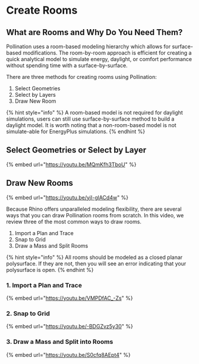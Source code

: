 # Create Rooms

## What are Rooms and Why Do You Need Them?

Pollination uses a room-based modeling hierarchy which allows for surface-based modifications. The room-by-room approach is efficient for creating a quick analytical model to simulate energy, daylight, or comfort performance without spending time with a surface-by-surface.

There are three methods for creating rooms using Pollination:&#x20;

1. Select Geometries
2. Select by Layers
3. Draw New Room

{% hint style="info" %}
A room-based model is not required for daylight simulations, users can still use surface-by-surface method to build a daylight model. It is worth noting that a non-room-based model is not simulate-able for EnergyPlus simulations.
{% endhint %}

## Select Geometries or Select by Layer

{% embed url="https://youtu.be/MQmKfh3TboU" %}

## Draw New Rooms

{% embed url="https://youtu.be/yjI-glACd4w" %}

Because Rhino offers unparalleled modeling flexibility, there are several ways that you can draw Pollination rooms from scratch. In this video, we review three of the most common ways to draw rooms.

1. Import a Plan and Trace
2. Snap to Grid
3. Draw a Mass and Split Rooms&#x20;

{% hint style="info" %}
All rooms should be modeled as a closed planar polysurface. If they are not, then you will see an error indicating that your polysurface is open.
{% endhint %}

### 1. Import a Plan and Trace

{% embed url="https://youtu.be/VMPDfAC_-Zs" %}

### 2. Snap to Grid

{% embed url="https://youtu.be/-BDGZvz5y30" %}

### 3. Draw a Mass and Split into Rooms

{% embed url="https://youtu.be/S0cfq8AEpt4" %}
